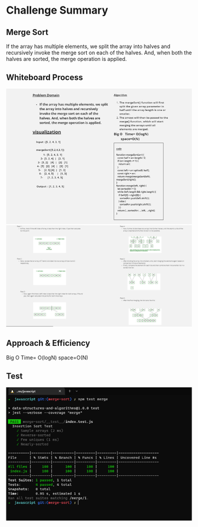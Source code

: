 # Challenge Summary

## Merge Sort
<!-- Description of the challenge -->
If the array has multiple elements, we split the array into halves and recursively invoke the merge sort on each of the halves. And, when both the halves are sorted, the merge operation is applied.

## Whiteboard Process
<!-- Embedded whiteboard image -->
![img](./img/whiteBorad.png)
![img](./img/pass1.png)

## Approach & Efficiency
<!-- What approach did you take? Why? What is the Big O space/time for this approach? -->
Big O   Time= O(logN)
        space=O(N)

## Test

![img](./img/test.png)

